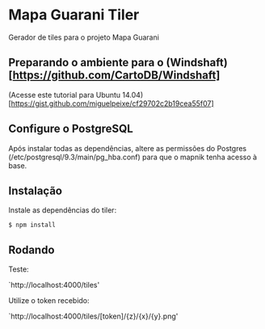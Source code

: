 # Mapa Guarani Tiler

Gerador de tiles para o projeto Mapa Guarani

## Preparando o ambiente para o (Windshaft)[https://github.com/CartoDB/Windshaft]

(Acesse este tutorial para Ubuntu 14.04)[https://gist.github.com/miguelpeixe/cf29702c2b19cea55f07]

## Configure o PostgreSQL

Após instalar todas as dependências, altere as permissões do Postgres (/etc/postgresql/9.3/main/pg_hba.conf) para que o mapnik tenha acesso à base.

## Instalação

Instale as dependências do tiler:

```
$ npm install
```

## Rodando

Teste:

`http://localhost:4000/tiles'

Utilize o token recebido:

`http://localhost:4000/tiles/[token]/{z}/{x}/{y}.png'
